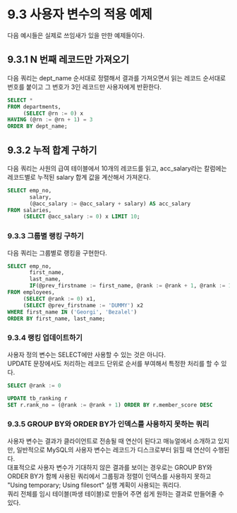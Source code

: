# 9.3 사용자 변수의 적용 예제

다음 예시들은 실제로 쓰임새가 있을 만한 예제들이다.

## 9.3.1 N 번째 레코드만 가져오기

다음 쿼리는 dept_name 순서대로 정렬해서 결과를 가져오면서 읽는 레코드 순서대로 번호를 붙이고 그 번호가 3인 레코드만 사용자에게 반환한다.

```sql
SELECT *
FROM departments,
     (SELECT @rn := 0) x
HAVING (@rn := @rn + 1) = 3
ORDER BY dept_name;
```

## 9.3.2 누적 합계 구하기

다음 쿼리는 사원의 급여 테이블에서 10개의 레코드를 읽고, acc_salary라는 칼럼에는 레코드별로 누적된 salary 합계 값을 계산해서 가져온다.

```sql
SELECT emp_no,
       salary,
       (@acc_salary := @acc_salary + salary) AS acc_salary
FROM salaries,
     (SELECT @acc_salary := 0) x LIMIT 10;
```

### 9.3.3 그룹별 랭킹 구하기

다음 쿼리는 그룹별로 랭킹을 구현한다.

```sql
SELECT emp_no,
       first_name,
       last_name,
       IF(@prev_firstname := first_name, @rank := @rank + 1, @rank := 1 + LEAST(0, @prev_firstname := first_name)) rank
FROM employees,
     (SELECT @rank := 0) x1,
     (SELECT @prev_firstname := 'DUMMY') x2
WHERE first_name IN ('Georgi', 'Bezalel')
ORDER BY first_name, last_name;
```

### 9.3.4 랭킹 업데이트하기

사용자 정의 변수는 SELECT에만 사용할 수 있는 것은 아니다.  
UPDATE 문장에서도 처리하는 레코드 단위로 순서를 부여해서 특정한 처리를 할 수 있다.

```sql
SELECT @rank := 0

UPDATE tb_ranking r
SET r.rank_no = (@rank := @rank + 1) ORDER BY r.member_score DESC
```

### 9.3.5 GROUP BY와 ORDER BY가 인덱스를 사용하지 못하는 쿼리

사용자 변수는 결과가 클라이언트로 전송될 때 연산이 된다고 매뉴얼에서 소개하고 있지만, 일반적으로 MySQL의 사용자 변수는 레코드가 디스크로부터 읽힐 때 연산이 수행된다.  
대표적으로 사용자 변수가 기대하지 않은 결과를 보이는 경우로는 GROUP BY와 ORDER BY가 함께 사용된 쿼리에서 그룹핑과 정렬이 인덱스를 사용하지 못하고 "Using temporary; Using filesort" 실행 계획이 사용되는 쿼리다.  
쿼리 전체를 임시 테이블(파생 테이블)로 만들어 주면 쉽게 원하는 결과로 만들어줄 수 있다.
